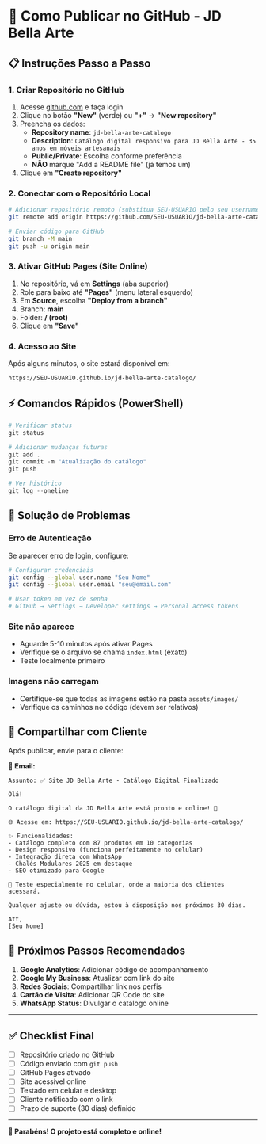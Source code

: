 # 🚀 Como Publicar no GitHub - JD Bella Arte

## 📋 Instruções Passo a Passo

### 1. **Criar Repositório no GitHub**
1. Acesse [github.com](https://github.com) e faça login
2. Clique no botão **"New"** (verde) ou **"+"** → **"New repository"**
3. Preencha os dados:
   - **Repository name**: `jd-bella-arte-catalogo`
   - **Description**: `Catálogo digital responsivo para JD Bella Arte - 35 anos em móveis artesanais`
   - **Public/Private**: Escolha conforme preferência
   - **NÃO** marque "Add a README file" (já temos um)
4. Clique em **"Create repository"**

### 2. **Conectar com o Repositório Local**
```bash
# Adicionar repositório remoto (substitua SEU-USUARIO pelo seu username)
git remote add origin https://github.com/SEU-USUARIO/jd-bella-arte-catalogo.git

# Enviar código para GitHub
git branch -M main
git push -u origin main
```

### 3. **Ativar GitHub Pages (Site Online)**
1. No repositório, vá em **Settings** (aba superior)
2. Role para baixo até **"Pages"** (menu lateral esquerdo)
3. Em **Source**, escolha **"Deploy from a branch"**
4. Branch: **main**
5. Folder: **/ (root)**
6. Clique em **"Save"**

### 4. **Acesso ao Site**
Após alguns minutos, o site estará disponível em:
```
https://SEU-USUARIO.github.io/jd-bella-arte-catalogo/
```

## ⚡ Comandos Rápidos (PowerShell)

```powershell
# Verificar status
git status

# Adicionar mudanças futuras
git add .
git commit -m "Atualização do catálogo"
git push

# Ver histórico
git log --oneline
```

## 🔧 Solução de Problemas

### Erro de Autenticação
Se aparecer erro de login, configure:
```bash
# Configurar credenciais
git config --global user.name "Seu Nome"
git config --global user.email "seu@email.com"

# Usar token em vez de senha
# GitHub → Settings → Developer settings → Personal access tokens
```

### Site não aparece
- Aguarde 5-10 minutos após ativar Pages
- Verifique se o arquivo se chama `index.html` (exato)
- Teste localmente primeiro

### Imagens não carregam
- Certifique-se que todas as imagens estão na pasta `assets/images/`
- Verifique os caminhos no código (devem ser relativos)

## 📱 Compartilhar com Cliente

Após publicar, envie para o cliente:

**📧 Email:**
```
Assunto: ✅ Site JD Bella Arte - Catálogo Digital Finalizado

Olá!

O catálogo digital da JD Bella Arte está pronto e online! 🎉

🌐 Acesse em: https://SEU-USUARIO.github.io/jd-bella-arte-catalogo/

✨ Funcionalidades:
- Catálogo completo com 87 produtos em 10 categorias
- Design responsivo (funciona perfeitamente no celular)
- Integração direta com WhatsApp
- Chalés Modulares 2025 em destaque
- SEO otimizado para Google

📱 Teste especialmente no celular, onde a maioria dos clientes acessará.

Qualquer ajuste ou dúvida, estou à disposição nos próximos 30 dias.

Att,
[Seu Nome]
```

## 🎯 Próximos Passos Recomendados

1. **Google Analytics**: Adicionar código de acompanhamento
2. **Google My Business**: Atualizar com link do site
3. **Redes Sociais**: Compartilhar link nos perfis
4. **Cartão de Visita**: Adicionar QR Code do site
5. **WhatsApp Status**: Divulgar o catálogo online

---

## ✅ Checklist Final

- [ ] Repositório criado no GitHub
- [ ] Código enviado com `git push`
- [ ] GitHub Pages ativado
- [ ] Site acessível online
- [ ] Testado em celular e desktop
- [ ] Cliente notificado com o link
- [ ] Prazo de suporte (30 dias) definido

---

**🎉 Parabéns! O projeto está completo e online!**

